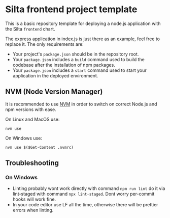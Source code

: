 # Silta frontend project template

This is a basic repository template for deploying a node.js application with the Silta `frontend` chart.

The express application in index.js is just there as an example, feel free to replace it. The only requirements are:

- Your project's `package.json` should be in the repository root. 
- Your `package.json` includes a `build` command used to build the codebase after the installation of npm packages.
- Your `package.json` includes a `start` command used to start your application in the deployed environment.

## NVM (Node Version Manager)

It is recommended to use [NVM](https://github.com/nvm-sh/nvm) in order to switch on correct Node.js and npm versions with ease.

On Linux and MacOS use:
```shell
nvm use
```

On Windows use:
```shell
nvm use $($Get-Content .nvmrc)
```

## Troubleshooting

### On Windows

- Linting probably wont work directly with command `npm run lint` do it via lint-staged with command `npx lint-staged`.
Dont worry per-commit hooks will work fine.
- In your code editor use LF all the time, otherwise there will be prettier errors when linting.
